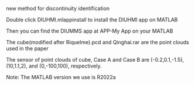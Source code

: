 new method for discontinuity identification

Double click DIUHMI.mlappinstall to install the DIUHMI app on MATLAB

Then you can find the DIUMMS app at APP-My App on your MATLAB

The cube(modified after Riquelme).pcd and Qinghai.rar are the point clouds used in the paper

The sensor of point clouds of cube, Case A and Case B are (-0.2,0.1,-1.5), (10,1.1,2), and (0,-100,100), respectively.

Note: The MATLAB version we use is R2022a
